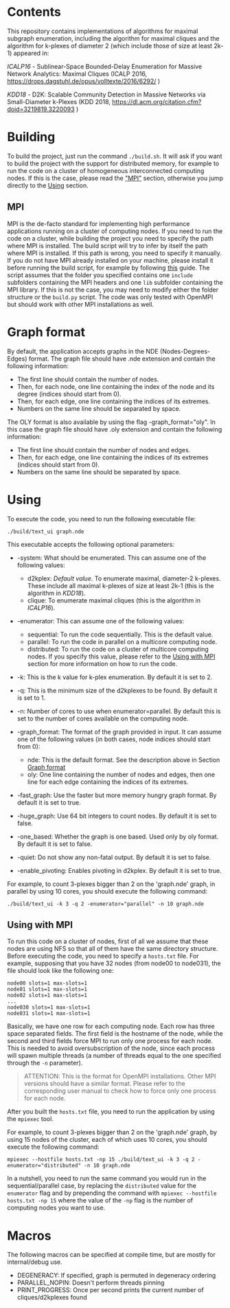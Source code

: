 # Contents

This repository contains implementations of algorithms for maximal subgraph enumeration,
including the algorithm for maximal cliques and the algorithm for k-plexes of diameter 2 (which include those of size at least 2k-1) appeared in:

*ICALP16* - Sublinear-Space Bounded-Delay Enumeration for Massive Network Analytics: Maximal Cliques
(ICALP 2016, https://drops.dagstuhl.de/opus/volltexte/2016/6292/ )


*KDD18* - D2K: Scalable Community Detection in Massive Networks via Small-Diameter k-Plexes 
(KDD 2018, https://dl.acm.org/citation.cfm?doid=3219819.3220093 )

# Building
To build the project, just run the command ```./build.sh```. It will ask if you
want to build the project with the support for distributed memory, for example
to run the code on a cluster of homogeneous interconnected computing nodes. If
this is the case, please read the ["MPI"](#mpi) section, otherwise you jump
directly to the [Using](#using) section.

## MPI
MPI is the de-facto standard for implementing high performance applications
running on a cluster of computing nodes. If you need to run the code on a
cluster, while building the project you need to specify the path where MPI is
installed. The build script will try to infer by itself the path where MPI is
installed. If this path is wrong, you need to specify it manually. If you do
not have MPI already installed on your machine, please install it before
running the build script, for example by following
[this](https://www.open-mpi.org/faq/?category=building#easy-build) guide. The
script assumes that the folder you specified contains one  ```include```
subfolders containing the MPI headers and one ```lib``` subfolder containing
the MPI library. If this is not the case, you may need to modify either the
folder structure or the ```build.py``` script. The code was only tested with
OpenMPI but should work with other MPI installations as well.

# Graph format

By default, the application accepts graphs in the NDE (Nodes-Degrees-Edges)
format.  The graph file should have .nde extension and contain the following
information:

- The first line should contain the number of nodes.
- Then, for each node, one line containing the index of the node and its degree (indices should start from 0).
- Then, for each edge, one line containing the indices of its extremes.
- Numbers on the same line should be separated by space.

The OLY format is also available by using the flag -graph_format="oly".
In this case the graph file should have .oly extension and contain the following information:

 - The first line should contain the number of nodes and edges.
 - Then, for each edge, one line containing the indices of its extremes (indices should start from 0).
 - Numbers on the same line should be separated by space.

# Using
To execute the code, you need to run the following executable file:

```
./build/text_ui graph.nde
```

This executable accepts the following optional parameters:
- -system: What should be enumerated. This can assume one of the following values:
    - d2kplex: *Default value*. To enumerate maximal, diameter-2 k-plexes. These include all maximal k-plexes of size at least 2k-1 (this is the algorithm in *KDD18*).
    - clique: To enumerate maximal cliques (this is the algorithm in *ICALP16*).

- -enumerator: This can assume one of the following values:
    - sequential: To run the code sequentially. This is the default value.
    - parallel: To run the code in parallel on a multicore computing node.
    - distributed: To run the code on a cluster of multicore computing nodes. If you specify this value, please refer to the [Using with MPI](#using-with-mpi) section for more information on how to run the code.

- -k: This is the k value for k-plex enumeration. By default it is set to 2.

- -q: This is the minimum size of the d2kplexes to be found. By default it is set to 1.

- -n: Number of cores to use when enumerator=parallel. By default this is set to the number of cores available on the computing node.

- -graph_format: The format of the graph provided in input. It can assume one of the following values (in both cases, node indices should start from 0):
    - nde: This is the default format. See the description above in Section [Graph format](#graph-format)
    - oly: One line containing the number of nodes and edges, then one line for each edge containing the indices of its extremes. 

- -fast_graph: Use the faster but more memory hungry graph format. By default it is set to true.

- -huge_graph: Use 64 bit integers to count nodes. By default it is set to false.

- -one_based: Whether the graph is one based. Used only by oly format. By default it is set to false.

- -quiet: Do not show any non-fatal output. By default it is set to false.

- -enable_pivoting: Enables pivoting in d2kplex. By default it is set to true.


For example, to count 3-plexes bigger than 2 on the 'graph.nde' graph, in parallel by using 10 cores, you should execute the following command:

```
./build/text_ui -k 3 -q 2 -enumerator="parallel" -n 10 graph.nde
```


## Using with MPI
To run this code on a cluster of nodes, first of all we assume that these nodes
are using NFS so that all of them have the same directory structure. Before
executing the code, you need to specify a ```hosts.txt``` file. For example,
supposing that you have 32 nodes (from node00 to node031), the file should look
like the following one:

```
node00 slots=1 max-slots=1
node01 slots=1 max-slots=1
node02 slots=1 max-slots=1
...
node030 slots=1 max-slots=1
node031 slots=1 max-slots=1
```

Basically, we have one row for each computing node. Each row has three space
separated fields. The first field is the hostname of the node, while the second
and third fields force MPI to run only one process for each node. This is
needed to avoid oversubscription of the node, since each process will spawn
multiple threads (a number of threads equal to the one specified through the
```-n``` parameter).

> ATTENTION: This is the format for OpenMPI installations. Other MPI versions
> should have a similar format. Please refer to the corresponding user manual
> to check how to force only one process for each node.

After you built the ```hosts.txt``` file, you need to run the application by
using the ```mpiexec``` tool.



For example, to count 3-plexes bigger than 2 on the 'graph.nde' graph, by using
15 nodes of the cluster, each of which uses 10 cores, you should execute the
following command:

```
mpiexec --hostfile hosts.txt -np 15 ./build/text_ui -k 3 -q 2 -enumerator="distributed" -n 10 graph.nde
```

In a nutshell, you need to run the same command you would run in the
sequential/parallel case, by replacing the ```distributed``` value for the
```enumerator``` flag and by prepending the command with ```mpiexec --hostfile
hosts.txt -np 15``` where the value of the ```-np``` flag is the number of
computing nodes you want to use.




# Macros
The following macros can be specified at compile time, but are mostly for internal/debug use.
- DEGENERACY: If specified, graph is permuted in degeneracy ordering
- PARALLEL_NOPIN: Doesn't perform threads pinning
- PRINT_PROGRESS: Once per second prints the current number of cliques/d2kplexes found
